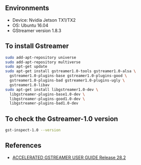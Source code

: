 ## Environments

- Device: Nvidia Jetson TX1/TX2
- OS: Ubuntu 16.04
- GStreamer version 1.8.3

## To install Gstreamer

```sh
sudo add-apt-repository universe 
sudo add-apt-repository multiverse 
sudo apt-get update 
sudo apt-get install gstreamer1.0-tools gstreamer1.0-alsa \
  gstreamer1.0-plugins-base gstreamer1.0-plugins-good \
  gstreamer1.0-plugins-bad gstreamer1.0-plugins-ugly \
  gstreamer1.0-libav
sudo apt-get install libgstreamer1.0-dev \
  libgstreamer-plugins-base1.0-dev \
  libgstreamer-plugins-good1.0-dev \
  libgstreamer-plugins-bad1.0-dev
```

## To check the Gstreamer-1.0 version

```sh
gst-inspect-1.0 --version 
```

## References

- [ACCELERATED GSTREAMER USER GUIDE Release 28.2](https://developer.download.nvidia.com/embedded/L4T/r28_Release_v2.0/GA/Docs/Jetson_TX1_and_TX2_Accelerated_GStreamer_User_Guide.pdf)
